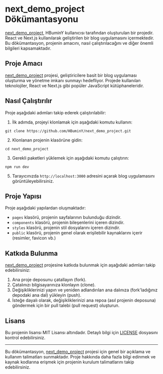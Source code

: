 # next_demo_project Dökümantasyonu

[next_demo_project](https://github.com/HBuminY/next_demo_project), HBuminY kullanıcısı tarafından oluşturulan bir projedir. React ve Next.js kullanılarak geliştirilen bir blog uygulamasını içermektedir. Bu dökümantasyon, projenin amacını, nasıl çalıştırılacağını ve diğer önemli bilgileri kapsamaktadır.

## Proje Amacı

[next_demo_project](https://github.com/HBuminY/next_demo_project) projesi, geliştiricilere basit bir blog uygulaması oluşturma ve yönetme imkanı sunmayı hedefliyor. Projede kullanılan teknolojiler, React ve Next.js gibi popüler JavaScript kütüphaneleridir.

## Nasıl Çalıştırılır

Proje aşağıdaki adımları takip ederek çalıştırılabilir:

1. İlk adımda, projeyi klonlamak için aşağıdaki komutu kullanın:

`git clone https://github.com/HBuminY/next_demo_project.git`


2. Klonlanan projenin klasörüne gidin:

`cd next_demo_project`


3. Gerekli paketleri yüklemek için aşağıdaki komutu çalıştırın:

`npm run dev`


5. Tarayıcınızda `http://localhost:3000` adresini açarak blog uygulamasını görüntüleyebilirsiniz.

## Proje Yapısı

Proje aşağıdaki yapılardan oluşmaktadır:

- `pages` klasörü, projenin sayfalarının bulunduğu dizindir.
- `components` klasörü, projenin bileşenlerini içeren dizindir.
- `styles` klasörü, projenin stil dosyalarını içeren dizindir.
- `public` klasörü, projenin genel olarak erişilebilir kaynaklarını içerir (resimler, favicon vb.)

## Katkıda Bulunma

[next_demo_project](https://github.com/HBuminY/next_demo_project) projesine katkıda bulunmak için aşağıdaki adımları takip edebilirsiniz:

1. Ana proje deposunu çatallayın (fork).
2. Çatalınızı bilgisayarınıza klonlayın (clone).
3. Değişikliklerinizi yapın ve yeniden adlandırılan ana dalınıza (fork'ladığınız depodaki ana dal) yükleyin (push).
4. İsteğe dayalı olarak, değişikliklerinizi ana repoa (asıl projenin deposuna) göndermek için bir pull talebi (pull request) oluşturun.

## Lisans

Bu projenin lisansı MIT Lisansı altındadır. Detaylı bilgi için [LICENSE](https://github.com/HBuminY/next_demo_project/blob/master/LICENSE) dosyasını kontrol edebilirsiniz.

---
Bu dökümantasyon, [next_demo_project](https://github.com/HBuminY/next_demo_project) projesi için genel bir açıklama ve kullanım talimatları sunmaktadır. Proje hakkında daha fazla bilgi edinmek ve kaynak kodlarına erişmek için projenin kurulum talimatlarını takip edebilirsiniz.
